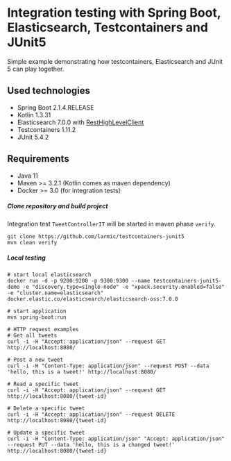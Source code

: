 # Integration testing with Spring Boot, Elasticsearch, Testcontainers and JUnit5

Simple example demonstrating how testcontainers, Elasticsearch and JUnit 5 can play together.

## Used technologies

* Spring Boot 2.1.4.RELEASE
* Kotlin 1.3.31
* Elasticsearch 7.0.0 with [RestHighLevelClient](https://www.elastic.co/guide/en/elasticsearch/client/java-rest/current/java-rest-high-getting-started-initialization.html)
* Testcontainers 1.11.2
* JUnit 5.4.2

## Requirements

* Java 11
* Maven >= 3.2.1 (Kotlin comes as maven dependency)
* Docker >= 3.0 (for integration tests)

##### Clone repository and build project

Integration test ```TweetControllerIT``` will be started in maven phase ```verify```.

```ssh
git clone https://github.com/larmic/testcontainers-junit5
mvn clean verify
```

##### Local testing

```ssh
# start local elasticsearch
docker run -d -p 9200:9200 -p 9300:9300 --name testcontainers-junit5-demo -e "discovery.type=single-node" -e "xpack.security.enabled=false" -e "cluster.name=elasticsearch" docker.elastic.co/elasticsearch/elasticsearch-oss:7.0.0

# start application
mvn spring-boot:run

# HTTP request examples
# Get all tweets
curl -i -H "Accept: application/json" --request GET http://localhost:8080/

# Post a new tweet
curl -i -H "Content-Type: application/json" --request POST --data 'hello, this is a tweet!' http://localhost:8080/

# Read a specific tweet     
curl -i -H "Accept: application/json" --request GET http://localhost:8080/{tweet-id}      
 
# Delete a specific tweet
curl -i -H "Accept: application/json" --request DELETE http://localhost:8080/{tweet-id}

# Update a specific tweet    
curl -i -H "Content-Type: application/json" "Accept: application/json" --request PUT --data 'hello, this is a changed tweet!' http://localhost:8080/{tweet-id}        
```
